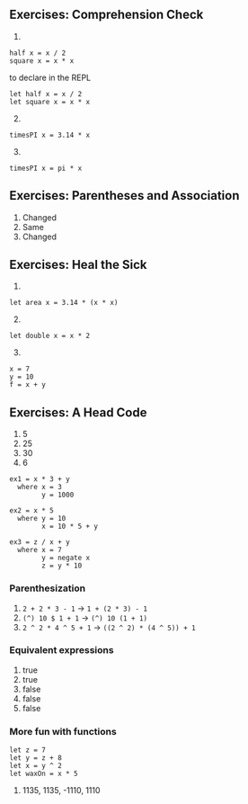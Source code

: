 ## Exercises: Comprehension Check

1.
```
half x = x / 2
square x = x * x
```
to declare in the REPL
```
let half x = x / 2
let square x = x * x
```

2.
```
timesPI x = 3.14 * x
```

3.
```
timesPI x = pi * x
```

## Exercises: Parentheses and Association

1. Changed
2. Same
3. Changed

## Exercises: Heal the Sick

1.
```
let area x = 3.14 * (x * x)
```

2.
```
let double x = x * 2
```

3.
```
x = 7
y = 10
f = x + y
```

## Exercises: A Head Code
1. 5
2. 25
3. 30
4. 6

```
ex1 = x * 3 + y
  where x = 3
        y = 1000

ex2 = x * 5
  where y = 10
        x = 10 * 5 + y

ex3 = z / x + y
  where x = 7
        y = negate x
        z = y * 10
```

### Parenthesization
1. `2 + 2 * 3 - 1` -> `1 + (2 * 3) - 1`
2. `(^) 10 $ 1 + 1` -> `(^) 10 (1 + 1)`
3. `2 ^ 2 * 4 ^ 5 + 1` -> `((2 ^ 2) * (4 ^ 5)) + 1`

### Equivalent expressions
1. true
2. true
3. false
4. false
5. false

### More fun with functions
```
let z = 7
let y = z + 8
let x = y ^ 2
let waxOn = x * 5
```
1. 1135, 1135, -1110, 1110
